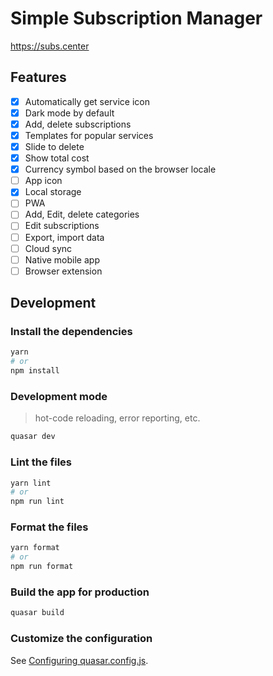 # Simple Subscription Manager

https://subs.center

## Features

- [x] Automatically get service icon
- [x] Dark mode by default
- [x] Add, delete subscriptions
- [x] Templates for popular services
- [x] Slide to delete
- [x] Show total cost
- [x] Currency symbol based on the browser locale
- [ ] App icon
- [x] Local storage
- [ ] PWA
- [ ] Add, Edit, delete categories
- [ ] Edit subscriptions
- [ ] Export, import data
- [ ] Cloud sync
- [ ] Native mobile app
- [ ] Browser extension

## Development

### Install the dependencies

```bash
yarn
# or
npm install
```

### Development mode

> hot-code reloading, error reporting, etc.

```bash
quasar dev
```

### Lint the files

```bash
yarn lint
# or
npm run lint
```

### Format the files

```bash
yarn format
# or
npm run format
```

### Build the app for production

```bash
quasar build
```

### Customize the configuration

See [Configuring quasar.config.js](https://v2.quasar.dev/quasar-cli-vite/quasar-config-js).
